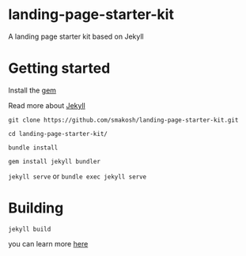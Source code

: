 # landing-page-starter-kit
A landing page starter kit based on Jekyll

# Getting started
Install the [gem](https://rubygems.org)

Read more about [Jekyll](https://jekyllrb.com)

`git clone https://github.com/smakosh/landing-page-starter-kit.git`

`cd landing-page-starter-kit/`

`bundle install`

`gem install jekyll bundler`

`jekyll serve` or `bundle exec jekyll serve`


# Building
`jekyll build`

you can learn more [here](https://jekyllrb.com/docs/usage/)

